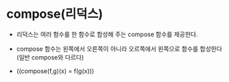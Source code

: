 # compose(리덕스)

- 리덕스는 여러 함수를 한 함수로 합성해 주는 compose 함수를 제공한다.

- compose 함수는 왼쪽에서 오른쪽이 아니라 오르쪽에서 왼쪽으로 함수를 합성한다(일반 compose와 다르다)

- ((compose(f,g)(x) = f(g(x)))
